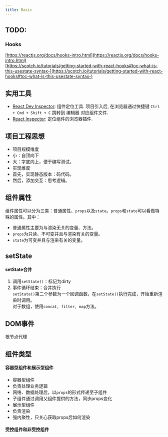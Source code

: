 ```yaml
---
title: Basic
---
```

## TODO:
### Hooks
[https://reactjs.org/docs/hooks-intro.html](https://reactjs.org/docs/hooks-intro.html)<br />[https://scotch.io/tutorials/getting-started-with-react-hooks#toc-what-is-this-usestate-syntax-](https://scotch.io/tutorials/getting-started-with-react-hooks#toc-what-is-this-usestate-syntax-)

## 实用工具
- [React Dev Inspector](https://github.com/zthxxx/react-dev-inspector): 组件定位工具. 项目引入后, 在浏览器通过快捷键 `Ctrl + Cmd + Shift + C` 跳转到 编辑器 对应组件文件.  
- [React Inspector](https://chrome.google.com/webstore/detail/react-inspector/gkkcgbepkkhfnnjolcaggogkjodmlpkh): 定位组件的浏览器插件.  

## 项目工程思想

- 项目规模维度
- 小：自顶向下
- 大：字底向上，便于编写测试。
- 实现维度
- 首先，实现静态版本：码代码。
- 然后，添加交互：思考逻辑。

## 组件属性

组件属性可以分为三类：普通属性、`props`以及`state`。`props`和`state`可以看做特殊的属性。其中：

- 普通属性主要为与渲染无关的变量、方法。
- `props`为只读、不可变并且与渲染有关的变量。
- `state`为可变并且与渲染有关的变量。

## setState

#### setState合并

1. 调用`setState()`：标记为dirty
2. 事件循环结束：合并执行  
`setState()`第二个参数为一个回调函数，在`setState()`执行完成，开始重新渲染时调用。  
对于数组，使用`concat, filter, map`方法。

## DOM事件

根节点代理

## 组件类型

#### 容器型组件和展示型组件

- 容器型组件
- 负责处理业务逻辑
- 网络、数据处理后，以`props`的形式传递至子组件
- 子组件通过调用父组件提供的方法，同步props变化
- 展示型组件
- 负责渲染
- 强内聚性，只关心获取props后如何渲染

#### 受控组件和非受控组件


